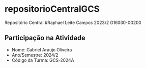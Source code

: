 # repositorioCentralGCS
Repositório Central
#Raphael Leite Campos 2023/2 G16030-00200

## Participação na Atividade
- Nome: Gabriel Araujo Oliveira
- Ano/Semestre: 2024/2
- Código da Turma: GCS-2024A
